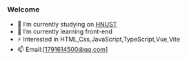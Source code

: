 ### Welcome

-   🔭 I’m currently studying on [HNUST](https://www.hnust.edu.cn/)
-   🌱 I’m currently learning front-end
-   ⚡ Interested in HTML,Css,JavaScript,TypeScript,Vue,Vite
-   📫 Email:[1791614500@qq.com]
